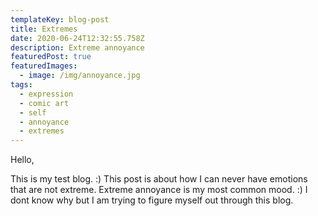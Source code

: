 ```yaml
---
templateKey: blog-post
title: Extremes
date: 2020-06-24T12:32:55.758Z
description: Extreme annoyance
featuredPost: true
featuredImages:
  - image: /img/annoyance.jpg
tags:
  - expression
  - comic art
  - self
  - annoyance
  - extremes
---
```

Hello,

This is my test blog. :) This post is about how I can never have emotions that are not extreme. Extreme annoyance is my most common mood. :) I dont know why but I am trying to figure myself out through this blog.
